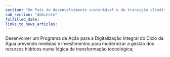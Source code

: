 ```yaml
---
section: "Um País de desenvolvimento sustentável e de transição climática"
sub_section: "Ambiente"
fulfilled_date:
links_to_news_articles:
---
```


Desenvolver um Programa de Ação para a Digitalização Integral do Ciclo da Água prevendo medidas e investimentos para modernizar a gestão dos recursos hídricos numa lógica de transformação tecnológica;